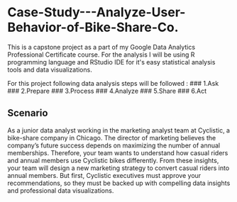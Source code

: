 # Case-Study---Analyze-User-Behavior-of-Bike-Share-Co.

This is a capstone project as a part of my Google Data Analytics Professional Certificate course. For the analysis I will be using R programming language and RStudio IDE for it's easy statistical analysis tools and data visualizations.

For this project following data analysis steps will be followed :  ### 1.Ask
                                                                   ### 2.Prepare
                                                                   ### 3.Process
                                                                   ### 4.Analyze
                                                                   ### 5.Share
                                                                   ### 6.Act

## Scenario

As a junior data analyst working in the marketing analyst team at Cyclistic, a bike-share company in Chicago. The director of marketing believes the company’s future success depends on maximizing the number of annual memberships. Therefore, your team wants to understand how casual riders and annual members use Cyclistic bikes differently. From these insights, your team will design a new marketing strategy to convert casual riders into annual members. But first, Cyclistic executives must approve your recommendations, so they must be backed up with compelling data insights and professional data visualizations.
